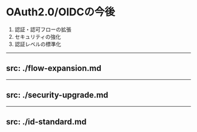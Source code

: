 # OAuth2.0/OIDCの今後

1. 認証・認可フローの拡張
2. セキュリティの強化
3. 認証レベルの標準化

---
src: ./flow-expansion.md
---

---
src: ./security-upgrade.md
---

---
src: ./id-standard.md
---
